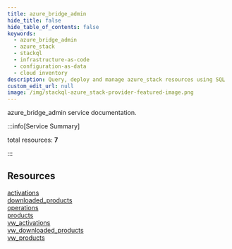 ```yaml
---
title: azure_bridge_admin
hide_title: false
hide_table_of_contents: false
keywords:
  - azure_bridge_admin
  - azure_stack
  - stackql
  - infrastructure-as-code
  - configuration-as-data
  - cloud inventory
description: Query, deploy and manage azure_stack resources using SQL
custom_edit_url: null
image: /img/stackql-azure_stack-provider-featured-image.png
---
```


azure_bridge_admin service documentation.

:::info[Service Summary]

total resources: __7__  

:::

## Resources
<div class="row">
<div class="providerDocColumn">
<a href="/services/azure_bridge_admin/activations/">activations</a><br />
<a href="/services/azure_bridge_admin/downloaded_products/">downloaded_products</a><br />
<a href="/services/azure_bridge_admin/operations/">operations</a><br />
<a href="/services/azure_bridge_admin/products/">products</a>
</div>
<div class="providerDocColumn">
<a href="/services/azure_bridge_admin/vw_activations/">vw_activations</a><br />
<a href="/services/azure_bridge_admin/vw_downloaded_products/">vw_downloaded_products</a><br />
<a href="/services/azure_bridge_admin/vw_products/">vw_products</a>
</div>
</div>